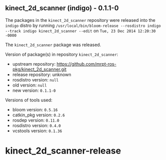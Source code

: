 ## kinect_2d_scanner (indigo) - 0.1.1-0

The packages in the `kinect_2d_scanner` repository were released into the `indigo` distro by running `/usr/local/bin/bloom-release --rosdistro indigo --track indigo kinect_2d_scanner --edit` on `Tue, 23 Dec 2014 12:20:30 -0000`

The `kinect_2d_scanner` package was released.

Version of package(s) in repository `kinect_2d_scanner`:
- upstream repository: https://github.com/mrpt-ros-pkg/kinect_2d_scanner.git
- release repository: unknown
- rosdistro version: `null`
- old version: `null`
- new version: `0.1.1-0`

Versions of tools used:
- bloom version: `0.5.16`
- catkin_pkg version: `0.2.6`
- rosdep version: `0.11.0`
- rosdistro version: `0.4.0`
- vcstools version: `0.1.36`


kinect_2d_scanner-release
=========================
